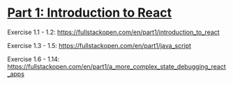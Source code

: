 # [Part 1: Introduction to React](https://fullstackopen.com/en/part1)
Exercise 1.1 - 1.2: https://fullstackopen.com/en/part1/introduction_to_react

Exercise 1.3 - 1.5: https://fullstackopen.com/en/part1/java_script

Exercise 1.6 - 1.14: https://fullstackopen.com/en/part1/a_more_complex_state_debugging_react_apps